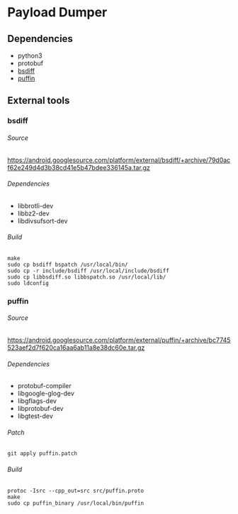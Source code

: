 # Payload Dumper

## Dependencies
- python3
- protobuf
- [bsdiff](#bsdiff)
- [puffin](#puffin)

## External tools

### bsdiff
###### Source
https://android.googlesource.com/platform/external/bsdiff/+archive/79d0acf62e249d4d3b38cd41e5b47bdee336145a.tar.gz

###### Dependencies
- libbrotli-dev
- libbz2-dev
- libdivsufsort-dev

###### Build
```shell
make
sudo cp bsdiff bspatch /usr/local/bin/
sudo cp -r include/bsdiff /usr/local/include/bsdiff
sudo cp libbsdiff.so libbspatch.so /usr/local/lib/
sudo ldconfig
```

### puffin
###### Source
https://android.googlesource.com/platform/external/puffin/+archive/bc7745523aef2d7f620ca16aa6ab11a8e38dc60e.tar.gz

###### Dependencies
- protobuf-compiler
- libgoogle-glog-dev
- libgflags-dev
- libprotobuf-dev
- libgtest-dev

###### Patch
```shell
git apply puffin.patch
```

###### Build
```shell
protoc -Isrc --cpp_out=src src/puffin.proto
make
sudo cp puffin_binary /usr/local/bin/puffin
```
